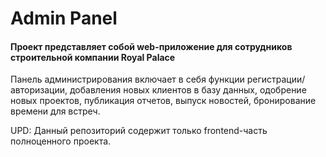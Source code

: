# Admin Panel

#### Проект представляет собой web-приложение для сотрудников строительной компании Royal Palace

Панель администрирования включает в себя функции регистрации/авторизации, добавления новых клиентов в базу данных, одобрение новых проектов, публикация отчетов,
выпуск новостей, бронирование времени для встреч.

UPD: Данный репозиторий содержит только frontend-часть полноценного проекта.
